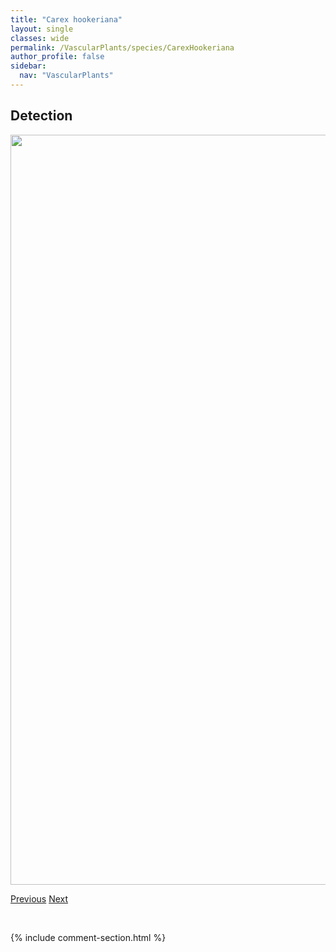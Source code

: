 ```yaml
---
title: "Carex hookeriana"
layout: single
classes: wide
permalink: /VascularPlants/species/CarexHookeriana
author_profile: false
sidebar:
  nav: "VascularPlants"
---
```


<h2>Detection</h2>

<a href="https://drive.google.com/uc?export=view&id=1twvOARWDiBvfHIPw8hPrL_f7jRcDWnnH">
<img src="https://drive.google.com/uc?export=view&id=1twvOARWDiBvfHIPw8hPrL_f7jRcDWnnH" height = "1200" width = "800">
</a>


<a href="/DevelopmentWebsite/VascularPlants/species/CarexHoodii" class="pagination--pager" title="Carex hoodii">Previous</a> <a href="/DevelopmentWebsite/VascularPlants/species/CarexHoughtoniana" class="pagination--pager" title="Carex houghtoniana">Next</a>

<p>&nbsp;</p>

{% include comment-section.html %}
